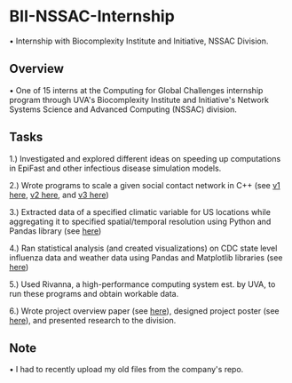 # BII-NSSAC-Internship
• Internship with Biocomplexity Institute and Initiative, NSSAC Division.

## Overview
• One of 15 interns at the Computing for Global Challenges internship program through UVA's Biocomplexity Institute and Initiative's Network Systems Science and Advanced Computing (NSSAC) division.

## Tasks
1.) Investigated and explored different ideas on speeding up computations in EpiFast and other infectious disease simulation models.

2.) Wrote programs to scale a given social contact network in C++ (see [v1 here](https://github.com/zacherymorris2021/BII-NSSAC-Internship/blob/master/scaling-network-graph/scaling-network-v1.cpp), [v2 here](https://github.com/zacherymorris2021/BII-NSSAC-Internship/blob/master/scaling-network-graph/scaling-network-v2.cpp), and [v3 here](https://github.com/zacherymorris2021/BII-NSSAC-Internship/blob/master/scaling-network-graph/scaling-network-v3.cpp))

3.) Extracted data of a specified climatic variable for US locations while aggregating it to specified spatial/temporal resolution using Python and Pandas library (see [here](https://github.com/zacherymorris2021/BII-NSSAC-Internship/blob/master/climate-variable-data-analysis/aggregate_climate_data.py))

4.) Ran statistical analysis (and created visualizations) on CDC state level influenza data and weather data using Pandas and Matplotlib libraries (see [here](https://github.com/zacherymorris2021/BII-NSSAC-Internship/blob/master/flu-weather-visualizations/flu_activity_visualization.py))

5.) Used Rivanna, a high-performance computing system est. by UVA, to run these programs and obtain workable data.

6.) Wrote project overview paper (see [here](https://github.com/zacherymorris2021/BII-NSSAC-Internship/blob/master/C4GC_FinalPaper_ZacheryMorris.pdf)), designed project poster (see [here](https://github.com/zacherymorris2021/BII-NSSAC-Internship/blob/master/C4GC%20Poster_Zachery_Morris.pdf)), and presented research to the division.

## Note
• I had to recently upload my old files from the company's repo.
